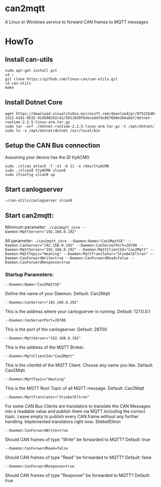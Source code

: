 # can2mqtt
A Linux or Windows service to forward CAN frames to MQTT messages

# HowTo

## Install can-utils
```
sudo apt-get install git
cd ~
git clone https://github.com/linux-can/can-utils.git
cd can-utils
make
```

## Install Dotnet Core
```
wget https://download.visualstudio.microsoft.com/download/pr/87521bd8-1522-4141-9532-91d580292c42/59116d9f6ebced4fdc8b76b9e3bbabbf/dotnet-runtime-2.2.5-linux-arm.tar.gz
sudo tar -xvf ./dotnet-runtime-2.2.5-linux-arm.tar.gz -C /opt/dotnet/
sudo ln -s /opt/dotnet/dotnet /usr/local/bin
```

## Setup the CAN Bus connection 
Assuming your device has the ID ttyACM0:
```
sudo ./slcan_attach -f -s1 -b 11 -o /dev/ttyACM0
sudo ./slcand ttyACM0 slcan0
sudo ifconfig slcan0 up
```

## Start canlogserver
```
~/can-utils/canlogserver slcan0
```

## Start can2mqtt: 
Minimum parameter: `./can2mqtt_core --Daemon:MqttServer="192.168.0.192"`

All parameter: `./can2mqtt_core --Daemon:Name="Can2MqttSE" --Daemon:CanServer="192.168.0.192" --Daemon:CanServerPort=28700 --Daemon:MqttServer="192.168.0.192" --Daemon:MqttClientId="Can2Mqtt" --Daemon:MqttTopic="Heating" --Daemon:MqttTranslator="StiebelEltron" --Daemon:CanForwardWrite=true --Daemon:CanForwardRead=false --Daemon:CanForwardResponse=true`

### Startup Parameters:
`--Daemon:Name="Can2MqttSE"`

Define the name of your Daemon. Default: Can2Mqtt

`--Daemon:CanServer="192.168.0.192" `

This is the address where your canlogserver is running. Default: 127.0.0.1

`--Daemon:CanServerPort=28700 `

This is the port of the canlogserver. Default: 28700

`--Daemon:MqttServer="192.168.0.192" `

This is the address of the MQTT Broker.

`--Daemon:MqttClientId="Can2Mqtt" `

This is the clientId of the MQTT Client. Choose any name you like. Default: Can2Mqtt

`--Daemon:MqttTopic="Heating" `

This is the MQTT Root Topic of all MQTT message. Default: Can2Mqtt

`--Daemon:MqttTranslator="StiebelEltron"`

For some CAN Bus Clients are translators to translate the CAN Messages into a readable value and publish them via MQTT including the correct topic. Leave empty to publish every CAN frame without any further handling.
Implemented translators right now: StiebelEltron

`--Daemon:CanForwardWrite=true`

Should CAN frames of type "Write" be forwarded to MQTT? Default: true

`--Daemon:CanForwardRead=false`

Should CAN frames of type "Read" be forwarded to MQTT? Default: false

`--Daemon:CanForwardResponse=true`

Should CAN frames of type "Response" be forwarded to MQTT? Default: true